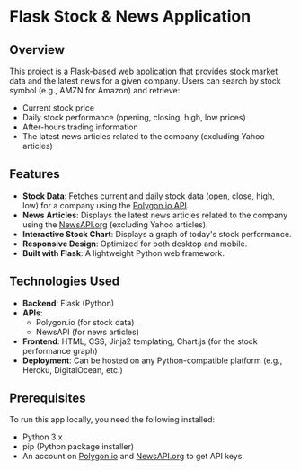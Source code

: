 # Flask Stock & News Application

## Overview

This project is a Flask-based web application that provides stock market data and the latest news for a given company. Users can search by stock symbol (e.g., AMZN for Amazon) and retrieve:

- Current stock price
- Daily stock performance (opening, closing, high, low prices)
- After-hours trading information
- The latest news articles related to the company (excluding Yahoo articles)

## Features

- **Stock Data**: Fetches current and daily stock data (open, close, high, low) for a company using the [Polygon.io API](https://polygon.io/).
- **News Articles**: Displays the latest news articles related to the company using the [NewsAPI.org](https://newsapi.org/) (excluding Yahoo articles).
- **Interactive Stock Chart**: Displays a graph of today's stock performance.
- **Responsive Design**: Optimized for both desktop and mobile.
- **Built with Flask**: A lightweight Python web framework.

## Technologies Used

- **Backend**: Flask (Python)
- **APIs**: 
  - Polygon.io (for stock data)
  - NewsAPI (for news articles)
- **Frontend**: HTML, CSS, Jinja2 templating, Chart.js (for the stock performance graph)
- **Deployment**: Can be hosted on any Python-compatible platform (e.g., Heroku, DigitalOcean, etc.)


## Prerequisites

To run this app locally, you need the following installed:

- Python 3.x
- pip (Python package installer)
- An account on [Polygon.io](https://polygon.io/) and [NewsAPI.org](https://newsapi.org/) to get API keys.

